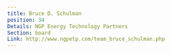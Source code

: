 ```yaml
---
title: Bruce D. Schulman
position: 34
Details: NGP Energy Technology Partners
Section: board
Link: http://www.ngpetp.com/team_bruce_schulman.php
---
```


